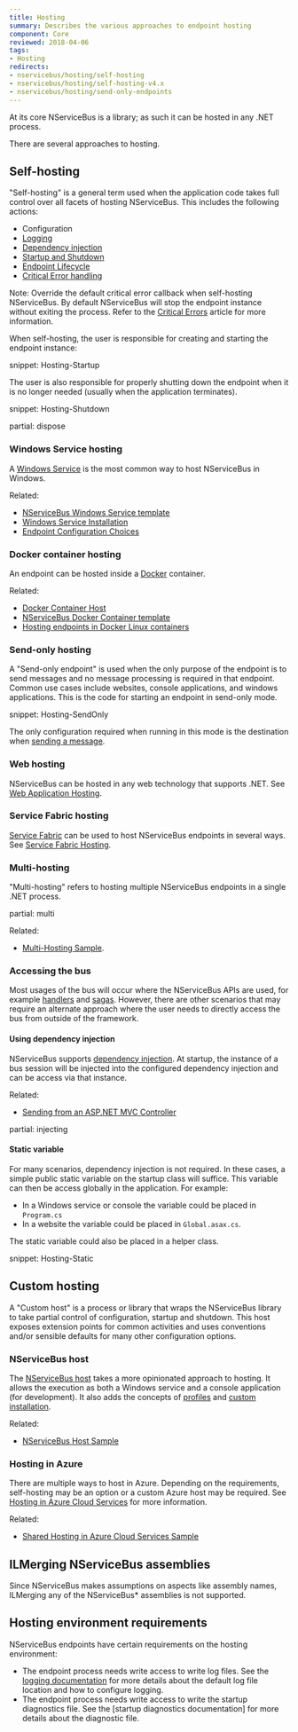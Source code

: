 ```yaml
---
title: Hosting
summary: Describes the various approaches to endpoint hosting
component: Core
reviewed: 2018-04-06
tags:
- Hosting
redirects:
- nservicebus/hosting/self-hosting
- nservicebus/hosting/self-hosting-v4.x
- nservicebus/hosting/send-only-endpoints
---
```


At its core NServiceBus is a library; as such it can be hosted in any .NET process.

There are several approaches to hosting.

## Self-hosting

"Self-hosting" is a general term used when the application code takes full control over all facets of hosting NServiceBus. This includes the following actions:

 * Configuration
 * [Logging](/nservicebus/logging)
 * [Dependency injection](/nservicebus/dependency-injection/)
 * [Startup and Shutdown](/samples/startup-shutdown-sequence/)
 * [Endpoint Lifecycle](/nservicebus/lifecycle/)
 * [Critical Error handling](critical-errors.md)

Note: Override the default critical error callback when self-hosting NServiceBus. By default NServiceBus will stop the endpoint instance without exiting the process. Refer to the [Critical Errors](/nservicebus/hosting/critical-errors.md) article for more information.

When self-hosting, the user is responsible for creating and starting the endpoint instance:

snippet: Hosting-Startup

The user is also responsible for properly shutting down the endpoint when it is no longer needed (usually when the application terminates).

snippet: Hosting-Shutdown

partial: dispose


### Windows Service hosting

A [Windows Service](https://docs.microsoft.com/en-us/dotnet/framework/windows-services/introduction-to-windows-service-applications) is the most common way to host NServiceBus in Windows.

Related:
 * [NServiceBus Windows Service template](/nservicebus/dotnet-templates.md#nservicebus-windows-service)
 * [Windows Service Installation](windows-service.md)
 * [Endpoint Configuration Choices](/samples/endpoint-configuration/)


### Docker container hosting

An endpoint can be hosted inside a [Docker](https://www.docker.com/) container.

Related:
 * [Docker Container Host](/nservicebus/hosting/docker-host/)
 * [NServiceBus Docker Container template](/nservicebus/dotnet-templates.md#nservicebus-docker-container)
 * [Hosting endpoints in Docker Linux containers](/samples/hosting/docker/)


### Send-only hosting

A "Send-only endpoint" is used when the only purpose of the endpoint is to send messages and no message processing is required in that endpoint. Common use cases include websites, console applications, and windows applications. This is the code for starting an endpoint in send-only mode.

snippet: Hosting-SendOnly

The only configuration required when running in this mode is the destination when [sending a message](/nservicebus/messaging/send-a-message.md).


### Web hosting

NServiceBus can be hosted in any web technology that supports .NET. See [Web Application Hosting](web-application.md).


### Service Fabric hosting

[Service Fabric](https://docs.microsoft.com/en-us/azure/service-fabric/) can be used to host NServiceBus endpoints in several ways. See [Service Fabric Hosting](/nservicebus/hosting/service-fabric-hosting).


### Multi-hosting

"Multi-hosting" refers to hosting multiple NServiceBus endpoints in a single .NET process.

partial: multi

Related:

 * [Multi-Hosting Sample](/samples/hosting/multi-hosting/).


### Accessing the bus

Most usages of the bus will occur where the NServiceBus APIs are used, for example [handlers](/nservicebus/handlers/) and [sagas](/nservicebus/sagas/). However, there are other scenarios that may require an alternate approach where the user needs to directly access the bus from outside of the framework.


#### Using dependency injection

NServiceBus supports [dependency injection](/nservicebus/dependency-injection/). At startup, the instance of a bus session will be injected into the configured dependency injection and can be access via that instance.

Related:

 * [Sending from an ASP.NET MVC Controller](/samples/web/send-from-mvc-controller/)


partial: injecting


#### Static variable

For many scenarios, dependency injection is not required. In these cases, a simple public static variable on the startup class will suffice. This variable can then be access globally in the application. For example:

 * In a Windows service or console the variable could be placed in `Program.cs`
 * In a website the variable could be placed in `Global.asax.cs`.

The static variable could also be placed in a helper class.

snippet: Hosting-Static


## Custom hosting

A "Custom host" is a process or library that wraps the NServiceBus library to take partial control of configuration, startup and shutdown. This host exposes extension points for common activities and uses conventions and/or sensible defaults for many other configuration options.


### NServiceBus host

The [NServiceBus host](/nservicebus/hosting/nservicebus-host/) takes a more opinionated approach to hosting. It allows the execution as both a Windows service and a console application (for development). It also adds the concepts of [profiles](/nservicebus/hosting/nservicebus-host/profiles.md) and [custom installation](/nservicebus/hosting/nservicebus-host/installation.md).

Related:

 * [NServiceBus Host Sample](/samples/hosting/nservicebus-host/)


### Hosting in Azure

There are multiple ways to host in Azure. Depending on the requirements, self-hosting may be an option or a custom Azure host may be required. See [Hosting in Azure Cloud Services](/nservicebus/hosting/cloud-services-host/) for more information.

Related:

 * [Shared Hosting in Azure Cloud Services Sample](/samples/azure/shared-host/)
 

## ILMerging NServiceBus assemblies

Since NServiceBus makes assumptions on aspects like assembly names, ILMerging any of the NServiceBus* assemblies is not supported.


## Hosting environment requirements

NServiceBus endpoints have certain requirements on the hosting environment:

* The endpoint process needs write access to write log files. See the [logging documentation](/nservicebus/logging) for more details about the default log file location and how to configure logging.
* The endpoint process needs write access to write the startup diagnostics file. See the [startup diagnostics documentation] for more details about the diagnostic file.
